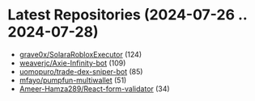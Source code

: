 # Latest Repositories (2024-07-26 .. 2024-07-28)

- [grave0x/SolaraRobloxExecutor](https://github.com/grave0x/SolaraRobloxExecutor) (124)
- [weaverjc/Axie-Infinity-bot](https://github.com/weaverjc/Axie-Infinity-bot) (109)
- [uomopuro/trade-dex-sniper-bot](https://github.com/uomopuro/trade-dex-sniper-bot) (85)
- [mfayo/pumpfun-multiwallet](https://github.com/mfayo/pumpfun-multiwallet) (51)
- [Ameer-Hamza289/React-form-validator](https://github.com/Ameer-Hamza289/React-form-validator) (34)
